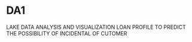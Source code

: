 # DA1
LAKE DATA ANALYSIS AND VISUALIZATION LOAN PROFILE TO PREDICT THE POSSIBILITY OF INCIDENTAL OF CUTOMER
